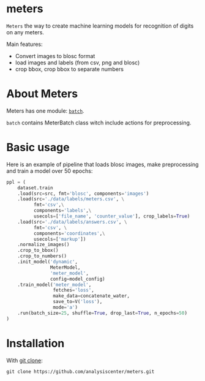 # meters

`Meters` the way to create machine learning models for recognition of digits on any meters.

Main features:
* Convert images to blosc format
* load images and labels (from csv, png and blosc)
* crop bbox, crop bbox to separate numbers

# About Meters

Meters has one module: [``batch``](https://github.com/analysiscenter/meters/tree/master/meters/batch).

``batch`` contains MeterBatch class witch include actions for preprocessing.

# Basic usage

Here is an example of pipeline that loads blosc images, make preprocessing and train a model over 50 epochs:
```python
ppl = (
	dataset.train
    .load(src=src, fmt='blosc', components='images')
    .load(src='./data/labels/meters.csv', \
    	  fmt='csv',\
          components='labels',\
          usecols=['file_name', 'counter_value'], crop_labels=True)
    .load(src='./data/labels/answers.csv', \
          fmt='csv', \
          components='coordinates',\
          usecols=['markup'])
	.normalize_images()
    .crop_to_bbox()
    .crop_to_numbers()
    .init_model('dynamic',
				MeterModel,
                'meter_model',
                config=model_config)
    .train_model('meter_model',
                 fetches='loss',
                 make_data=concatenate_water,
                 save_to=V('loss'),
                 mode='a')
    .run(batch_size=25, shuffle=True, drop_last=True, n_epochs=50)
)
```
# Installation

With [git clone](https://git-scm.com/docs/git-clone):

	git clone https://github.com/analysiscenter/meters.git